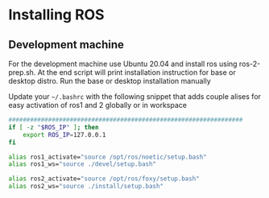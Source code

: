 # Installing ROS

## Development machine

For the development machine use Ubuntu 20.04 and install ros using ros-2-prep.sh. At the end script will print installation instruction for base or desktop distro.
Run the base or desktop installation manually

Update your `~/.bashrc` with the following snippet that adds couple alises for easy activation of ros1 and 2 globally or in workspace

```bash
#################################################################
if [ -z "$ROS_IP" ]; then
	export ROS_IP=127.0.0.1
fi

alias ros1_activate="source /opt/ros/noetic/setup.bash"
alias ros1_ws="source ./devel/setup.bash"

alias ros2_activate="source /opt/ros/foxy/setup.bash"
alias ros2_ws="source ./install/setup.bash"

```